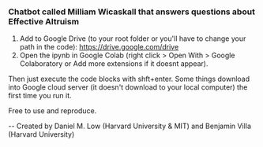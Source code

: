 ### Chatbot called Milliam Wicaskall that answers questions about Effective Altruism

1. Add to Google Drive (to your root folder or you'll have to change your path in the code): https://drive.google.com/drive
2. Open the ipynb in Google Colab (right click > Open With > Google Colaboratory or Add more extensions if it doesnt appear).

Then just execute the code blocks with shft+enter. Some things download into Google cloud server (it doesn't download to your local computer) the first time you run it.

Free to use and reproduce.

-- Created by Daniel M. Low (Harvard University & MIT) and Benjamin Villa (Harvard University)

